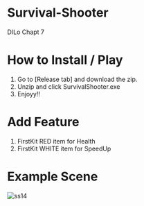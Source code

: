 # Survival-Shooter
DILo Chapt 7

# How to Install / Play
1. Go to [Release tab] and download the zip.
2. Unzip and click SurvivalShooter.exe
3. Enjoyy!!

# Add Feature
1. FirstKit RED item for Health
2. FirstKit WHITE item for SpeedUp

# Example Scene
![ss14](https://user-images.githubusercontent.com/89525164/135030275-068056c4-44cc-470d-80ee-8b3a2ca6201e.png)
